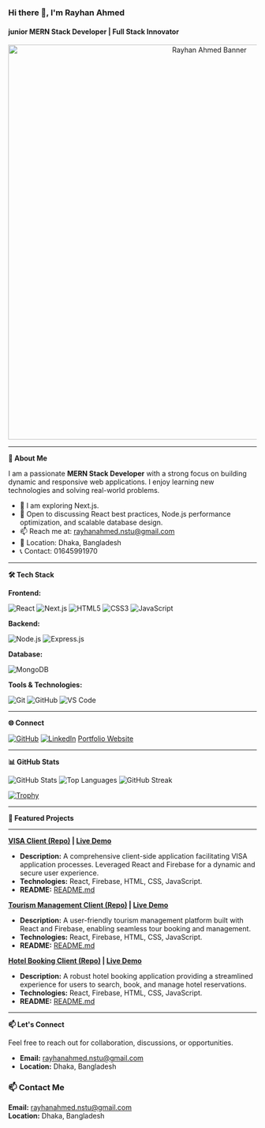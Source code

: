 ### Hi there 👋, I'm Rayhan Ahmed
#### junior MERN Stack Developer | Full Stack Innovator

<p align="center">
  <img src="https://i.ibb.co/Cp3MDLn8/Raihan-1.jpg" alt="Rayhan Ahmed Banner" width="800" />
</p>




---

**🚀 About Me**

I am a passionate **MERN Stack Developer** with a strong focus on building dynamic and responsive web applications. I enjoy learning new technologies and solving real-world problems.

-   🔭  I am exploring Next.js.
-   💬 Open to discussing React best practices, Node.js performance optimization, and scalable database design.
-   📫 Reach me at: rayhanahmed.nstu@gmail.com
-   📍 Location: Dhaka, Bangladesh
-   📞 Contact: 01645991970

---

**🛠️ Tech Stack**

**Frontend:**

![React](https://img.shields.io/badge/React-20232A?style=for-the-badge&logo=react&logoColor=61DAFB)
![Next.js](https://img.shields.io/badge/Next.js-000000?style=for-the-badge&logo=nextdotjs&logoColor=white)
![HTML5](https://img.shields.io/badge/HTML5-E34F26?style=for-the-badge&logo=html5&logoColor=white)
![CSS3](https://img.shields.io/badge/CSS3-1572B6?style=for-the-badge&logo=css3&logoColor=white)
![JavaScript](https://img.shields.io/badge/JavaScript-F7DF1E?style=for-the-badge&logo=javascript&logoColor=black)

**Backend:**

![Node.js](https://img.shields.io/badge/Node.js-339933?style=for-the-badge&logo=nodedotjs&logoColor=white)
![Express.js](https://img.shields.io/badge/Express.js-000000?style=for-the-badge&logo=express&logoColor=white)

**Database:**

![MongoDB](https://img.shields.io/badge/MongoDB-4EA94B?style=for-the-badge&logo=mongodb&logoColor=white)

**Tools & Technologies:**

![Git](https://img.shields.io/badge/Git-F05032?style=for-the-badge&logo=git&logoColor=white)
![GitHub](https://img.shields.io/badge/GitHub-181717?style=for-the-badge&logo=github&logoColor=white)
![VS Code](https://img.shields.io/badge/VS%20Code-007ACC?style=for-the-badge&logo=visual-studio-code&logoColor=white)

---

**🌐 Connect**

[![GitHub](https://img.shields.io/badge/GitHub-181717?style=for-the-badge&logo=github&logoColor=white)](https://github.com/Rayhan-50)
[![LinkedIn](https://img.shields.io/badge/LinkedIn-0A66C2?style=for-the-badge&logo=linkedin&logoColor=white)](https://linkedin.com/in/rayhan-ahmed-0ab5aa33a)
[Portfolio Website](https://adhesive-bed.surge.sh/)

---

**📊 GitHub Stats**

![GitHub Stats](https://github-readme-stats.vercel.app/api?username=Rayhan-50&show_icons=true&theme=radical)
![Top Languages](https://github-readme-stats.vercel.app/api/top-langs/?username=Rayhan-50&layout=compact&theme=radical)
![GitHub Streak](https://streak-stats.demolab.com/?user=Rayhan-50&theme=radical)

[![Trophy](https://github-profile-trophy.vercel.app/?username=Rayhan-50&theme=onedark)](https://github.com/ryo-ma/github-profile-trophy)

---

**📌 Featured Projects**

---

**[VISA Client (Repo)](https://github.com/Rayhan-50/VISA-client) | [Live Demo](https://assignment-10-427ea.firebaseapp.com/)**

* **Description:** A comprehensive client-side application facilitating VISA application processes. Leveraged React and Firebase for a dynamic and secure user experience.
* **Technologies:** React, Firebase, HTML, CSS, JavaScript.
* **README:** [README.md](https://github.com/Rayhan-50/VISA-client/blob/main/README.md)

**[Tourism Management Client (Repo)](https://github.com/Rayhan-50/TOURISM-MANAGEMENT-Client) | [Live Demo](https://tourism-management-28e12.web.app/)**

* **Description:** A user-friendly tourism management platform built with React and Firebase, enabling seamless tour booking and management.
* **Technologies:** React, Firebase, HTML, CSS, JavaScript.
* **README:** [README.md](https://github.com/Rayhan-50/TOURISM-MANAGEMENT-Client/blob/main/README.md)

**[Hotel Booking Client (Repo)](https://github.com/Rayhan-50/Hotel-Booking-client) | [Live Demo](https://hotel-booking-client-2f049.web.app/)**

* **Description:** A robust hotel booking application providing a streamlined experience for users to search, book, and manage hotel reservations.
* **Technologies:** React, Firebase, HTML, CSS, JavaScript.
* **README:** [README.md](https://github.com/Rayhan-50/Hotel-Booking-client/blob/main/README.md)

---

**📫 Let's Connect**

Feel free to reach out for collaboration, discussions, or opportunities.

* **Email:** rayhanahmed.nstu@gmail.com
* **Location:** Dhaka, Bangladesh


### 📫 Contact Me
**Email:** rayhanahmed.nstu@gmail.com  
**Location:** Dhaka, Bangladesh
